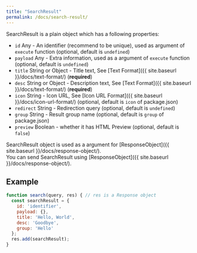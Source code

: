 ```yaml
---
title: "SearchResult"
permalink: /docs/search-result/
---
```

SearchResult is a plain object which has a following properties:

* `id` Any - An identifier (recommend to be unique), used as argument of `execute` function (optional, default is `undefined`)
* `payload` Any - Extra information, used as a argument of `execute` function (optional, default is `undefined`) 
* `title` String or Object - Title text, See [Text Format]({{ site.baseurl }}/docs/text-format/) (**required**)
* `desc` String or Object - Description text, See [Text Format]({{ site.baseurl }}/docs/text-format/) (**required**)
* `icon` String - Icon URL, See [Icon URL Format]({{ site.baseurl }}/docs/icon-url-format/) (optional, default is `icon` of package.json)
* `redirect` String - Redirection query (optional, default is `undefined`)
* `group` String - Result group name (optional, default is `group` of package.json)
* `preview` Boolean - whether it has HTML Preview (optional, default is `false`)

  
SearchResult object is used as a argument for [ResponseObject]({{ site.baseurl }}/docs/response-object/).  
You can send SearchResult using [ResponseObject]({{ site.baseurl }}/docs/response-object/).

## Example

```javascript
function search(query, res) { // res is a Response object
  const searchResult = {
    id: 'identifier',
    payload: {},
    title: 'Hello, World',
    desc: 'Goodbye',
    group: 'Hello'
  };
  res.add(searchResult);
}
```
